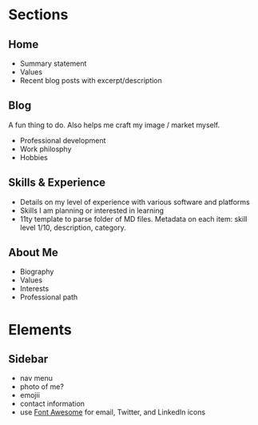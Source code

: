 # Sections

## Home

- Summary statement
- Values
- Recent blog posts with excerpt/description

## Blog

A fun thing to do. Also helps me craft my image / market myself.

- Professional development
- Work philosphy
- Hobbies

## Skills & Experience

- Details on my level of experience with various software and platforms
- Skills I am planning or interested in learning
- 11ty template to parse folder of MD files. Metadata on each item: skill level 1/10, description, category.

## About Me

- Biography
- Values
- Interests
- Professional path

# Elements

## Sidebar

- nav menu
- photo of me?
- emojii
- contact information
- use [Font Awesome](https://fontawesome.com/start) for email, Twitter, and LinkedIn icons
